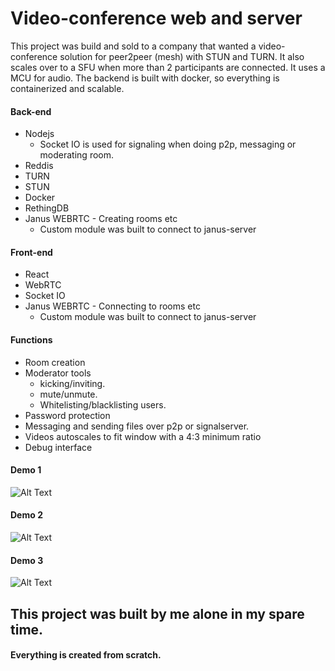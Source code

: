 # Video-conference web and server

This project was build and sold to a company that wanted a video-conference solution for peer2peer (mesh) with STUN and TURN. It also scales over to a SFU when more than 2 participants are connected. It uses a MCU for audio. The backend is built with docker, so everything is containerized and scalable.

#### Back-end
  - Nodejs
    - Socket IO is used for signaling when doing p2p, messaging or moderating room.
  - Reddis
  - TURN
  - STUN
  - Docker
  - RethingDB
  - Janus WEBRTC - Creating rooms etc
    - Custom module was built to connect to janus-server


#### Front-end
  - React
  - WebRTC
  - Socket IO
  - Janus WEBRTC - Connecting to rooms etc
    - Custom module was built to connect to janus-server


#### Functions
  - Room creation
  - Moderator tools 
    - kicking/inviting.
    - mute/unmute.
    - Whitelisting/blacklisting users.
  - Password protection
  - Messaging and sending files over p2p or signalserver.
  - Videos autoscales to fit window with a 4:3 minimum ratio 
  - Debug interface

#### Demo 1
![Alt Text](https://github.com/nexriz/video-conference/blob/main/video-conference1.gif)

#### Demo 2
![Alt Text](https://github.com/nexriz/video-conference/blob/main/video-conference2.gif)

#### Demo 3
![Alt Text](https://github.com/nexriz/video-conference/blob/main/video-conference3.gif)


## This project was built by me alone in my spare time.
#### Everything is created from scratch.
